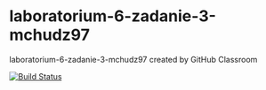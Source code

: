 # laboratorium-6-zadanie-3-mchudz97
laboratorium-6-zadanie-3-mchudz97 created by GitHub Classroom

[![Build Status](https://travis-ci.com/testowanieaplikacjijavaug/laboratorium-6-zadanie-3-mchudz97.svg?branch=master)](https://travis-ci.com/testowanieaplikacjijavaug/laboratorium-6-zadanie-3-mchudz97)
